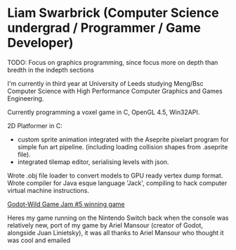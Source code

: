 # Liam Swarbrick (Computer Science undergrad / Programmer / Game Developer)

TODO: Focus on graphics programming, since focus more on depth than bredth in the indepth sections

I'm currently in third year at University of Leeds studying Meng/Bsc Computer Science with High Performance Computer Graphics and Games Engineering.

Currently programming a voxel game in C, OpenGL 4.5, Win32API.

2D Platformer in C:
- custom sprite animation integrated with the Aseprite pixelart program for simple fun art pipeline. (including loading collision shapes from .aseprite file).
- integrated tilemap editor, serialising levels with json.


Wrote .obj file loader to convert models to GPU ready vertex dump format.
Wrote compiler for Java esque language 'Jack', compiling to hack computer virtual machine instructions.

[Godot-Wild Game Jam \#5 winning game](https://itch.io/jam/godot-wild-jam-5/rate/358355)

Heres my game running on the Nintendo Switch back when the console was relatively new, port of my game by Ariel Mansour (creator of Godot, alongside Juan Linietsky), it was all thanks to Ariel Mansour who thought it was cool and emailed 
